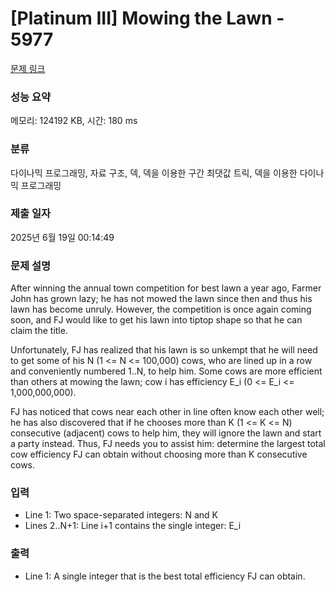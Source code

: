 # [Platinum III] Mowing the Lawn - 5977 

[문제 링크](https://www.acmicpc.net/problem/5977) 

### 성능 요약

메모리: 124192 KB, 시간: 180 ms

### 분류

다이나믹 프로그래밍, 자료 구조, 덱, 덱을 이용한 구간 최댓값 트릭, 덱을 이용한 다이나믹 프로그래밍

### 제출 일자

2025년 6월 19일 00:14:49

### 문제 설명

<p>After winning the annual town competition for best lawn a year ago, Farmer John has grown lazy; he has not mowed the lawn since then and thus his lawn has become unruly. However, the competition is once again coming soon, and FJ would like to get his lawn into tiptop shape so that he can claim the title.</p>

<p>Unfortunately, FJ has realized that his lawn is so unkempt that he will need to get some of his N (1 <= N <= 100,000) cows, who are lined up in a row and conveniently numbered 1..N, to help him. Some cows are more efficient than others at mowing the lawn; cow i has efficiency E_i (0 <= E_i <= 1,000,000,000).</p>

<p>FJ has noticed that cows near each other in line often know each other well; he has also discovered that if he chooses more than K (1 <= K <= N) consecutive (adjacent) cows to help him, they will ignore the lawn and start a party instead. Thus, FJ needs you to assist him: determine the largest total cow efficiency FJ can obtain without choosing more than K consecutive cows.</p>

### 입력 

 <ul>
	<li>Line 1: Two space-separated integers: N and K</li>
	<li>Lines 2..N+1: Line i+1 contains the single integer: E_i</li>
</ul>

### 출력 

 <ul>
	<li>Line 1: A single integer that is the best total efficiency FJ can obtain.</li>
</ul>

